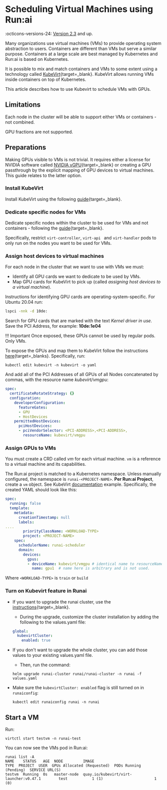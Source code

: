 # Scheduling Virtual Machines using Run:ai

:octicons-versions-24: [Version 2.3](../../home/whats-new-2022.md#march-2022-runai-version-23) and up.


Many organizations use virtual machines (VMs) to provide operating system abstraction to users. Containers are different than VMs but serve a similar purpose. Containers at a large scale are best managed by Kubernetes and Run:ai is based on Kubernetes. 

It is possible to mix and match containers and VMs to some extent using a technology called [KubeVirt]( https://kubevirt.io){target=_blank}. KubeVirt allows running VMs inside containers on top of Kubernetes. 

This article describes how to use Kubevirt to schedule VMs with GPUs.

## Limitations

Each node in the cluster will be able to support either VMs or containers - not combined.

GPU fractions are not supported. 

## Preparations

Making GPUs visible to VMs is not trivial. It requires either a license for NVIDIA software called [NVIDIA vGPU](https://www.nvidia.com/en-us/data-center/virtual-solutions/){target=_blank} or creating a GPU passthrough by the explicit mapping of GPU devices to virtual machines. This guide relates to the latter option. 

### Install KubeVirt

Install KubeVirt using the following [guide](https://kubevirt.io/quickstart_cloud/){target=_blank}.

### Dedicate specific nodes for VMs

Dedicate specific nodes within the cluster to be used for VMs and not containers - following the [guide](https://kubevirt.io/user-guide/operations/installation/#restricting-kubevirt-components-node-placement){target=_blank}.

Specifically, restrict `virt-controller`, `virt-api ` and `virt-handler` pods to only run on the nodes you want to be used for VMs.

### Assign host devices to virtual machines

For each node in the cluster that we want to use with VMs we must:

* Identify all GPU cards we want to dedicate to be used by VMs.
* Map GPU cards for KubeVirt to pick up (called _assigning host devices to a virtual machine_).

Instructions for identifying GPU cards are operating-system-specific. For Ubuntu 20.04 run:

``` bash
lspci -nnk -d 10de:
```

Search for GPU cards that are marked with the text _Kernel driver in use_. Save the PCI Address, for example: __10de:1e04__

!!! Important
    Once exposed, these GPUs cannot be used by regular pods. Only VMs. 




To expose the GPUs and map them to KubeVirt follow the instructions [here](https://kubevirt.io/user-guide/virtual_machines/host-devices/){target=_blanks}. Specifically, run:


```
kubectl edit kubevirt -n kubevirt -o yaml
```

And add all of the PCI Addresses of all GPUs of all Nodes concatenated by commas, with the resource name _kubevirt/vmgpu_:

``` YAML
spec:
  certificateRotateStrategy: {}
  configuration:
    developerConfiguration:
      featureGates:
      - GPU
      - HostDevices
    permittedHostDevices:
      pciHostDevices:
      - pciVendorSelector: <PCI-ADDRESS>,<PCI-ADDRESS>,
        resourceName: kubevirt/vmgpu
```

### Assign GPUs to VMs

You must create a CRD called _vm_ for each virtual machine. `vm` is a reference to a virtual machine and its capabilities.

The Run:ai project is matched to a Kubernetes namespace. Unless manually configured, the namespace is `runai-<PROJECT-NAME>`. __Per Run:ai Project__, create a `vm` object. See KubeVirt [documentation](https://kubevirt.io/labs/kubernetes/lab1) example. Specifically, the created YAML should look like this:


``` YAML
spec:
  running: false
  template:
    metadata:
      creationTimestamp: null
      labels:
....
        priorityClassName: <WORKLOAD-TYPE>
        project: <PROJECT-NAME>
    spec:
      schedulerName: runai-scheduler
      domain:
        devices:
          gpus:
          - deviceName: kubevirt/vmgpu # identical name to resourceName above
            name: gpu1  # name here is arbitrary and is not used. 
```

Where `<WORKLOAD-TYPE>` is `train` or `build`

### Turn on Kubevirt feature in Runai

* If you want to upgrade the runai cluster, use the [instructions](https://docs.run.ai/admin/runai-setup/cluster-setup/cluster-upgrade/){target=_blank}. 
  
    * During the upgrade, customize the cluster installation by adding the following to the values.yaml file:

    ``` YAML
    global:
      kubevirtCluster:
        enabled: true
    ```

* If you don't want to upgrade the whole cluster, you can add those values to your existing values.yaml file.

    * Then, run the command:

    ```
    helm upgrade runai-cluster runai/runai-cluster -n runai -f values.yaml
    ```

* Make sure the `kubevirtCluster: enabled` flag is still turned on in `runaiconfig`:

    ```
    kubectl edit runaiconfig runai -n runai
    ```

## Start a VM

Run:

```
virtctl start testvm -n runai-test
```

You can now see the VMs pod in Run:ai:

```
runai list -A
NAME    STATUS   AGE  NODE         IMAGE                                   TYPE  PROJECT  USER  GPUs Allocated (Requested)  PODs Running (Pending)  SERVICE URL(S)
testvm  Running  0s   master-node  quay.io/kubevirt/virt-launcher:v0.47.1        test           1 (1)                       1 (0)
```




